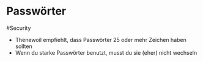 # Passwörter

#Security

- Thenewoil empfiehlt, dass Passwörter 25 oder mehr Zeichen haben sollten
- Wenn du starke Passwörter benutzt, musst du sie (eher) nicht wechseln

